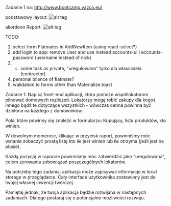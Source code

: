 Zadanie 1 na: http://www.bootcamp.vazco.eu/

podstawowy layout:
![alt tag](http://i68.tinypic.com/23idx6s.png)

akordeon Report:
![alt tag](http://i65.tinypic.com/mbo57q.png)


TODO:
1) select form Flatmates in AddNewItem (using react-select?)
2) add login to app: remove User and use instead accounts-ui i accounts-password (username instead of nick)
3) + some task as private, "uregulowano" tylko dla własciciela (contractor)
4) personal bilance of flatmate?
5) walidation to forms other than Materialize.toast


Zadanie 1:
Napisz front-end aplikacji, która pomoże współlokatorom pilnować domowych rozliczeń.
Lokatorzy mogą robić zakupy dla kogoś innego bądź te dotyczące wszystkich - wówczas cenna powinna być dzielona na każdego z domowników.

Pola, które powinny się znaleźć w formularzu:
Kupujący,
lista produktów,
kto winien.

W dowolnym momencie, klikając w przycisk raport, powinniśmy móc wstanie zobaczyć
prostą listę kto ile jest winien lub ile otrzyma (jeśli jest na plusie).

Każdą pozycję w raporcie powinniśmy móc zatwierdzić jako “uregulowana”,
celem zerowania zobowiązań poszczególnych lokatorów.

Na potrzeby tego zadania, aplikacja może zapisywać informacje w local storage w
przeglądarce. Cały interface użytkownika zostawiony jest do twojej własnej inwencji twórczej.

Pamiętaj jednak, że twoja aplikacja będzie rozwijana w następnych zadaniach.
Dlatego postaraj się o potencjalne możliwości rozwoju.
